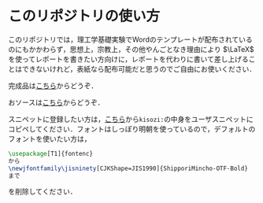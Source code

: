 # このリポジトリの使い方

このリポジトリでは，理工学基礎実験でWordのテンプレートが配布されているのにもかかわらず，思想上，宗教上，その他やんごとなき理由により $\LaTeX$ を使ってレポートを書きたい方向けに，レポートを代わりに書いて差し上げることはできないけれど，表紙なら配布可能だと思うのでご自由にお使いください．

完成品は[こちら](https://github.com/harry-keio-univ/kisozi/blob/master/mytemp.pdf)からどうぞ．

おソースは[こちら](https://github.com/harry-keio-univ/kisozi/blob/master/mytemp.tex)からどうぞ．

スニペットに登録したい方は，[こちら](https://github.com/harry-keio-univ/kisozi/blob/master/for_snippet.jsonc)から```kisozi:```の中身をユーザスニペットにコピペしてください．フォントはしっぽり明朝を使っているので，デフォルトのフォントを使いたい方は，
```tex
\usepackage[T1]{fontenc}
から
\newjfontfamily\jisninety[CJKShape=JIS1990]{ShipporiMincho-OTF-Bold}
まで
```
を削除してください．